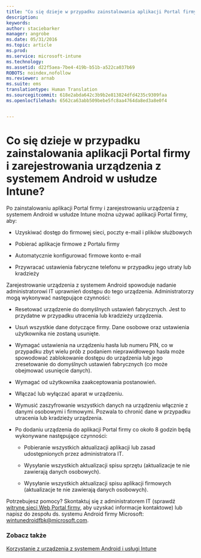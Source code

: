 ```yaml
---
title: "Co się dzieje w przypadku zainstalowania aplikacji Portal firmy i zarejestrowania urządzenia z systemem Android w usłudze Intune? | Microsoft Intune"
description: 
keywords: 
author: staciebarker
manager: angrobe
ms.date: 05/31/2016
ms.topic: article
ms.prod: 
ms.service: microsoft-intune
ms.technology: 
ms.assetid: d22f5aea-7be4-419b-b51b-a522ca037b69
ROBOTS: noindex,nofollow
ms.reviewer: arnab
ms.suite: ems
translationtype: Human Translation
ms.sourcegitcommit: 618e2abda642c3b9b2e813824dfd4235c9309faa
ms.openlocfilehash: 6562ca63abb509bebe5fc8aa4764da8ed3a8e0f4


---
```



# Co się dzieje w przypadku zainstalowania aplikacji Portal firmy i zarejestrowania urządzenia z systemem Android w usłudze Intune?

Po zainstalowaniu aplikacji Portal firmy i zarejestrowaniu urządzenia z systemem Android w usłudze Intune można używać aplikacji Portal firmy, aby:

-   Uzyskiwać dostęp do firmowej sieci, poczty e-mail i plików służbowych

-   Pobierać aplikacje firmowe z Portalu firmy

-   Automatycznie konfigurować firmowe konto e-mail

-   Przywracać ustawienia fabryczne telefonu w przypadku jego utraty lub kradzieży

Zarejestrowanie urządzenia z systemem Android spowoduje nadanie administratorowi IT uprawnień dostępu do tego urządzenia. Administratorzy mogą wykonywać następujące czynności:

-   Resetować urządzenie do domyślnych ustawień fabrycznych. Jest to przydatne w przypadku utracenia lub kradzieży urządzenia.

-   Usuń wszystkie dane dotyczące firmy. Dane osobowe oraz ustawienia użytkownika nie zostaną usunięte.

-   Wymagać ustawienia na urządzeniu hasła lub numeru PIN, co w przypadku zbyt wielu prób z podaniem nieprawidłowego hasła może spowodować zablokowanie dostępu do urządzenia lub jego zresetowanie do domyślnych ustawień fabrycznych (co może obejmować usunięcie danych).

-   Wymagać od użytkownika zaakceptowania postanowień.

-   Włączać lub wyłączać aparat w urządzeniu.

-   Wymusić zaszyfrowanie wszystkich danych na urządzeniu włącznie z danymi osobowymi i firmowymi. Pozwala to chronić dane w przypadku utracenia lub kradzieży urządzenia.

-   Po dodaniu urządzenia do aplikacji Portal firmy co około 8 godzin będą wykonywane następujące czynności:

    -   Pobieranie wszystkich aktualizacji aplikacji lub zasad udostępnionych przez administratora IT.

    -   Wysyłanie wszystkich aktualizacji spisu sprzętu (aktualizacje te nie zawierają danych osobowych).

    -   Wysyłanie wszystkich aktualizacji spisu aplikacji firmowych (aktualizacje te nie zawierają danych osobowych).

Potrzebujesz pomocy? Skontaktuj się z administratorem IT (sprawdź [witrynę sieci Web Portal firmy](http://portal.manage.microsoft.com), aby uzyskać informacje kontaktowe) lub napisz do zespołu ds. systemu Android firmy Microsoft: wintunedroidfbk@microsoft.com.


### Zobacz także
[Korzystanie z urządzenia z systemem Android i usługi Intune](using-your-android-device-with-intune.md)



<!--HONumber=Jul16_HO4-->



